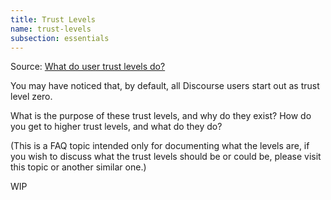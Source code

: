 ```yaml
---
title: Trust Levels
name: trust-levels
subsection: essentials
---
```


Source: <a href="https://meta.discourse.org/t/what-do-user-trust-levels-do/4924">What do user trust levels do?</a>

You may have noticed that, by default, all Discourse users start out as trust level zero.

What is the purpose of these trust levels, and why do they exist? How do you get to higher trust levels, and what do they do?

(This is a FAQ topic intended only for documenting what the levels are, if you wish to discuss what the trust levels should be or could be, please visit this topic or another similar one.)

WIP
